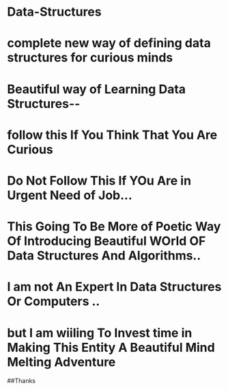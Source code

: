 # Data-Structures
# complete new way of defining data structures for curious minds

# Beautiful way of Learning Data Structures--
# follow this If You  Think That You Are Curious 
# Do Not Follow This If YOu Are in Urgent Need of Job...
# This Going To Be More of Poetic Way Of Introducing Beautiful WOrld OF Data Structures And Algorithms..
# I am not An Expert In Data Structures Or Computers ..
# but I am wiiling To Invest time in Making This Entity A Beautiful Mind Melting Adventure 
##Thanks
